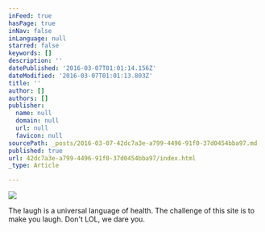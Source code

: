 ```yaml
---
inFeed: true
hasPage: true
inNav: false
inLanguage: null
starred: false
keywords: []
description: ''
datePublished: '2016-03-07T01:01:14.156Z'
dateModified: '2016-03-07T01:01:13.803Z'
title: ''
author: []
authors: []
publisher:
  name: null
  domain: null
  url: null
  favicon: null
sourcePath: _posts/2016-03-07-42dc7a3e-a799-4496-91f0-37d0454bba97.md
published: true
url: 42dc7a3e-a799-4496-91f0-37d0454bba97/index.html
_type: Article

---
```

![](https://the-grid-user-content.s3-us-west-2.amazonaws.com/116ffd99-fdef-43d2-9344-d94c6f9f04a4.jpg)

The laugh is a universal language of health. The challenge of this site is to make you laugh. Don't LOL, we dare you.